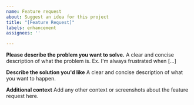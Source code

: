 ```yaml
---
name: Feature request
about: Suggest an idea for this project
title: "[Feature Request]"
labels: enhancement
assignees: ''

---
```


**Please describe the problem you want to solve.**
A clear and concise description of what the problem is. Ex. I'm always frustrated when [...]

**Describe the solution you'd like**
A clear and concise description of what you want to happen.

**Additional context**
Add any other context or screenshots about the feature request here.
